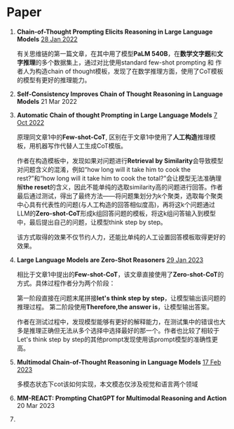 # Paper
1. **Chain-of-Thought Prompting Elicits Reasoning in Large Language Models** [28 Jan 2022](https://doi.org/10.48550/arXiv.2201.11903)

	有关思维链的第一篇文章，在其中用了模型**PaLM 540B**，在**数学文字题**和**文字推理**的多个数据集上，通过对比使用standard few-shot prompting 和 作者人为构造chain of thought模板，发现了在数学推理方面，使用了CoT模板的模型有更好的推理能力。


2. **Self-Consistency Improves Chain of Thought Reasoning in Language Models** 21 Mar 2022

3. **Automatic Chain of thought Prompting in Large Language Models** [7 Oct 2022](https://doi.org/10.48550/arXiv.2210.03493)

   原理同文章1中的**Few-shot-CoT**, 区别在于文章1中使用了**人工构造**推理模板，用机器写作代替人工生成CoT模版。

   作者在构造模板中，发现如果对问题进行**Retrieval by Similarity**会导致模型对问题含义的混淆，例如“how long will it take him to cook the rest?”和“how long will it take him to cook the total?”会让模型无法准确理解**the reset**的含义，因此不能单纯的选取similarity高的问题进行回答。作者最后通过测试，得出了最终方法——将问题集划分为k个聚类，选取每个聚类中心具有代表性的问题(与人工构造的回答相似度高)，再将这k个问题通过LLM的**Zero-shot-CoT**形成k组回答问题的模板，将这k组问答输入到模型中，最后提出自己的问题，让模型think step by step。

   该方式取得的效果不仅节约人力，还能比单纯的人工设置回答模板取得更好的效果。


4. **Large Language Models are Zero-Shot Reasoners** [29 Jan 2023](https://doi.org/10.48550/arXiv.2205.11916)

   相比于文章1中提出的**Few-shot-CoT**，该文章直接使用了**Zero-shot-CoT**的方式。具体过程作者分为两个阶段：

   第一阶段直接在问题末尾拼接**let's think step by step**，让模型输出该问题的推理过程。
   第二阶段使用**Therefore,the answer is**，让模型输出答案。

   作者在测试过程中，发现模型能够有更好的解释能力，在测试集中的错误也大多是推理正确但无法从多个选择中选择最好的那一个。作者也比较了相较于Let's think step by step的其他prompt发现使用该prompt模型的准确性更高。


5. **Multimodal Chain-of-Thought Reasoning in Language Models** [17 Feb 2023]( https://doi.org/10.48550/arXiv.2302.0092)

    多模态状态下cot该如何实现，本文模态仅涉及视觉和语言两个领域

6. **MM-REACT: Prompting ChatGPT for Multimodal Reasoning and Action** 20 Mar 2023

6. 

 
